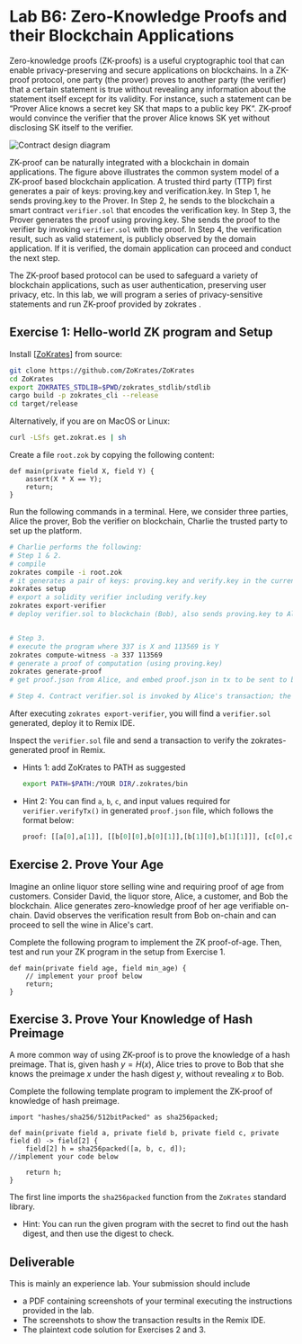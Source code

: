 Lab B6: Zero-Knowledge Proofs and their Blockchain Applications 
===

Zero-knowledge proofs (ZK-proofs) is a useful cryptographic tool that can enable privacy-preserving and secure applications on blockchains. 
In a ZK-proof protocol, one party (the prover) proves to another party (the verifier) that a certain statement is true without revealing any information about the statement itself except for its validity. For instance, such a statement can be “Prover Alice knows a secret key SK that maps to a public key PK“. ZK-proof would convince the verifier that the prover Alice knows SK yet without disclosing SK itself to the verifier.

![Contract design diagram](lab-zkproof.png)

ZK-proof can be naturally integrated with a blockchain in domain applications. The figure above illustrates the common system model of a ZK-proof based blockchain application. A trusted third party (TTP) first generates a pair of keys: proving.key and verification.key. 
In Step 1, he sends proving.key to the Prover. 
In Step 2, he sends to the blockchain a smart contract `verifier.sol` that encodes the verification key.
In Step 3, the Prover generates the proof using proving.key. She sends the proof to the verifier by invoking `verifier.sol` with the proof.
In Step 4, the verification result, such as valid statement, is publicly observed by the domain application. If it is verified, the domain application can proceed and conduct the next step.

The ZK-proof based protocol can be used to safeguard a variety of blockchain applications, such as user authentication, preserving user privacy, etc.
In this lab, we will program a series of privacy-sensitive statements and run ZK-proof provided by zokrates .


Exercise 1: Hello-world ZK program and Setup
---

Install [[ZoKrates](https://zokrates.github.io/gettingstarted.html)] from source:

```bash
git clone https://github.com/ZoKrates/ZoKrates
cd ZoKrates
export ZOKRATES_STDLIB=$PWD/zokrates_stdlib/stdlib
cargo build -p zokrates_cli --release
cd target/release
```

Alternatively, if you are on MacOS or Linux:

```bash
curl -LSfs get.zokrat.es | sh
```

Create a file `root.zok` by copying the following content:

```
def main(private field X, field Y) {
    assert(X * X == Y);
    return;
}
```

Run the following commands in a terminal. Here, we consider three parties, Alice the prover, Bob the verifier on blockchain, Charlie the trusted party to set up the platform.

```bash
# Charlie performs the following:
# Step 1 & 2.
# compile
zokrates compile -i root.zok
# it generates a pair of keys: proving.key and verify.key in the current folder.
zokrates setup
# export a solidity verifier including verify.key
zokrates export-verifier
# deploy verifier.sol to blockchain (Bob), also sends proving.key to Alice


# Step 3.
# execute the program where 337 is X and 113569 is Y
zokrates compute-witness -a 337 113569
# generate a proof of computation (using proving.key)
zokrates generate-proof
# get proof.json from Alice, and embed proof.json in tx to be sent to blockchain.

# Step 4. Contract verifier.sol is invoked by Alice's transaction; the execution result indicates if the proof is verified.
```

After executing `zokrates export-verifier`, you will find a `verifier.sol` generated, deploy it to Remix IDE.

Inspect the `verifier.sol` file and send a transaction to verify the zokrates-generated proof in Remix.

- Hints 1: add ZoKrates to PATH as suggested 
    ```bash
    export PATH=$PATH:/YOUR DIR/.zokrates/bin
    ```
- Hint 2: You can find `a`, `b`, `c`, and input values required for `verifier.verifyTx()` in generated `proof.json` file, which follows the format below:
    ```python
    proof: [[a[0],a[1]], [[b[0][0],b[0][1]],[b[1][0],b[1][1]]], [c[0],c[1]]]
    ```

Exercise 2. Prove Your Age 
---

Imagine an online liquor store selling wine and requiring proof of age from customers. Consider David, the liquor store, Alice, a customer, and Bob the blockchain. Alice generates zero-knowledge proof of her age verifiable on-chain. David observes the verification result from Bob on-chain and can proceed to sell the wine in Alice's cart.

Complete the following program to implement the ZK proof-of-age. Then, test and run your ZK program in the setup from Exercise 1.

```
def main(private field age, field min_age) {
    // implement your proof below
    return;
}
```

Exercise 3. Prove Your Knowledge of Hash Preimage 
---

A more common way of using ZK-proof is to prove the knowledge of a hash preimage. That is, given hash $y=H(x)$, Alice tries to prove to Bob that she knows the preimage $x$ under the hash digest $y$, without revealing $x$ to Bob.

Complete the following template program to implement the ZK-proof of knowledge of hash preimage.

```
import "hashes/sha256/512bitPacked" as sha256packed;

def main(private field a, private field b, private field c, private field d) -> field[2] {
    field[2] h = sha256packed([a, b, c, d]);
//implement your code below

    return h;
}
```

The first line imports the `sha256packed` function from the `ZoKrates` standard library.

- Hint: You can run the given program with the secret to find out the hash digest, and then use the digest to check.

Deliverable
---

This is mainly an experience lab. Your submission should include 
- a PDF containing screenshots of your terminal executing the instructions provided in the lab.
- The screenshots to show the transaction results in the Remix IDE.
- The plaintext code solution for Exercises 2 and 3.

<!--

Deliverable
---

1. You should create separate folders for all exercises. 
2. Submission should be a pdf file.
3. For all exercises, you should submit the screenshots of what files remain in your folder; the screenshots of the terminal showing what commands are executed and their outputs; the screenshots of your contract executing inputs and results in Remix IDE.
4. For all exercises, copy your code in `.zok` files and proofs in `proof.json` to the pdf submission.
5. For Exercise 3, create two folders called `Alice` and `Bob` individually, follow the instructions and understand the scenario(difference in roles' duties), and submit the screenshots of what files remain in `Alice` and `Bob` folders.


-->


